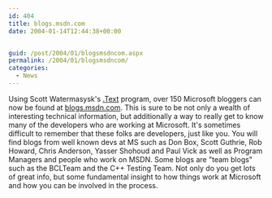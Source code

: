```yaml
---
id: 404
title: blogs.msdn.com
date: 2004-01-14T12:44:38+00:00


guid: /post/2004/01/blogsmsdncom.aspx
permalink: /2004/01/blogsmsdncom/
categories:
  - News
---
```

<body xmlns="http://www.w3.org/1999/xhtml">
    <div class="Section1">
        <p class="MsoNormal">
            Using Scott Watermasysk's <a href="http://www.dottext.com/">.Text</a> program, over
            150 Microsoft bloggers can now be found at <a href="http://blogs.msdn.com/">blogs.msdn.com</a>.
            This is sure to be not only a wealth of interesting technical information, but additionally
            a way to really get to know many of the developers who are working at Microsoft. It's
            sometimes difficult to remember that these folks are developers, just like you. You
            will find blogs from well known devs at MS such as Don Box, Scott Guthrie, Rob Howard,
            Chris Anderson, Yasser Shohoud and Paul Vick as well as Program Managers and people
            who work on MSDN. Some blogs are "team blogs" such as the BCLTeam and the C++ Testing
            Team. Not only do you get lots of great info, but some fundamental insight to how
            things work at Microsoft and how you can be involved in the process.
        </p>
    </div>
</body>
